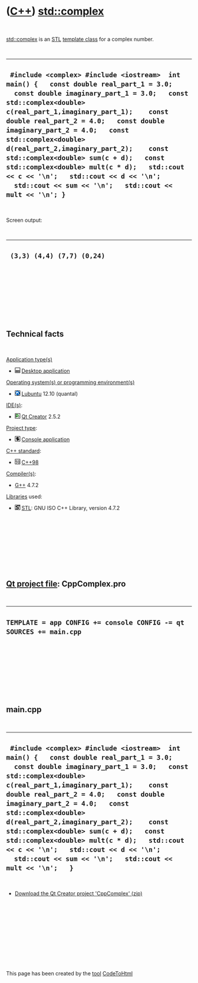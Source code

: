 



 

 

 

 

 

([C++](Cpp.htm)) [std::complex](CppComplex.htm)
===============================================

 

[std::complex](CppComplex.htm) is an [STL](CppStl.htm) [template
class](CppTemplateClass.htm) for a complex number.

 

  -------------------------------------------------------------------------------------------------------------------------------------------------------------------------------------------------------------------------------------------------------------------------------------------------------------------------------------------------------------------------------------------------------------------------------------------------------------------------------------------------------------------------------------------
  ` #include <complex> #include <iostream>  int main() {   const double real_part_1 = 3.0;   const double imaginary_part_1 = 3.0;   const std::complex<double> c(real_part_1,imaginary_part_1);    const double real_part_2 = 4.0;   const double imaginary_part_2 = 4.0;   const std::complex<double> d(real_part_2,imaginary_part_2);    const std::complex<double> sum(c + d);   const std::complex<double> mult(c * d);   std::cout << c << '\n';   std::cout << d << '\n';   std::cout << sum << '\n';   std::cout << mult << '\n'; }`
  -------------------------------------------------------------------------------------------------------------------------------------------------------------------------------------------------------------------------------------------------------------------------------------------------------------------------------------------------------------------------------------------------------------------------------------------------------------------------------------------------------------------------------------------

 

Screen output:

 

  -----------------------------
  ` (3,3) (4,4) (7,7) (0,24)`
  -----------------------------

 

 

 

 

 

Technical facts
---------------

 

[Application type(s)](CppApplication.htm)

-   ![Desktop](PicDesktop.png) [Desktop
    application](CppDesktopApplication.htm)

[Operating system(s) or programming environment(s)](CppOs.htm)

-   ![Lubuntu](PicLubuntu.png) [Lubuntu](CppLubuntu.htm) 12.10 (quantal)

[IDE(s)](CppIde.htm):

-   ![Qt Creator](PicQtCreator.png) [Qt Creator](CppQtCreator.htm) 2.5.2

[Project type](CppQtProjectType.htm):

-   ![console](PicConsole.png) [Console
    application](CppConsoleApplication.htm)

[C++ standard](CppStandard.htm):

-   ![C++98](PicCpp98.png) [C++98](Cpp98.htm)

[Compiler(s)](CppCompiler.htm):

-   [G++](CppGpp.htm) 4.7.2

[Libraries](CppLibrary.htm) used:

-   ![STL](PicStl.png) [STL](CppStl.htm): GNU ISO C++ Library, version
    4.7.2

 

 

 

 

 

[Qt project file](CppQtProjectFile.htm): CppComplex.pro
-------------------------------------------------------

 

  ------------------------------------------------------------------------
  ` TEMPLATE = app CONFIG += console CONFIG -= qt SOURCES += main.cpp  `
  ------------------------------------------------------------------------

 

 

 

 

 

main.cpp
--------

 

  ---------------------------------------------------------------------------------------------------------------------------------------------------------------------------------------------------------------------------------------------------------------------------------------------------------------------------------------------------------------------------------------------------------------------------------------------------------------------------------------------------------------------------------------------
  ` #include <complex> #include <iostream>  int main() {   const double real_part_1 = 3.0;   const double imaginary_part_1 = 3.0;   const std::complex<double> c(real_part_1,imaginary_part_1);    const double real_part_2 = 4.0;   const double imaginary_part_2 = 4.0;   const std::complex<double> d(real_part_2,imaginary_part_2);    const std::complex<double> sum(c + d);   const std::complex<double> mult(c * d);   std::cout << c << '\n';   std::cout << d << '\n';   std::cout << sum << '\n';   std::cout << mult << '\n';   }`
  ---------------------------------------------------------------------------------------------------------------------------------------------------------------------------------------------------------------------------------------------------------------------------------------------------------------------------------------------------------------------------------------------------------------------------------------------------------------------------------------------------------------------------------------------

 

-   [Download the Qt Creator project 'CppComplex' (zip)](CppComplex.zip)

 

 

 

 

 





 




This page has been created by the [tool](Tools.htm)
[CodeToHtml](ToolCodeToHtml.htm)
